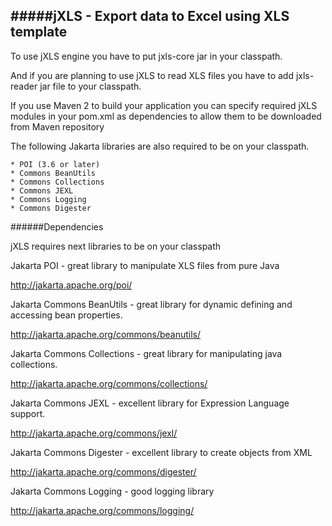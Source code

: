 #####jXLS - Export data to Excel using XLS template
------------
To use jXLS engine you have to put  jxls-core   jar in your classpath.

And if you are planning to use jXLS to read XLS files you have to add jxls-reader jar file to your classpath.

If you use Maven 2 to build your application you can specify required jXLS modules in your pom.xml as dependencies to allow them to be downloaded from Maven repository

The following Jakarta libraries are also required to be on your classpath.

    * POI (3.6 or later)
    * Commons BeanUtils
    * Commons Collections
    * Commons JEXL
    * Commons Logging
    * Commons Digester

######Dependencies


jXLS requires next libraries to be on your classpath

Jakarta POI - great library to manipulate XLS files from pure Java

   http://jakarta.apache.org/poi/ 

Jakarta Commons BeanUtils - great library for dynamic defining and accessing bean properties.

   http://jakarta.apache.org/commons/beanutils/

Jakarta Commons Collections - great library for manipulating java collections.

   http://jakarta.apache.org/commons/collections/

Jakarta Commons JEXL - excellent library for Expression Language support.

   http://jakarta.apache.org/commons/jexl/

Jakarta Commons Digester - excellent library to create objects from XML

   http://jakarta.apache.org/commons/digester/

Jakarta Commons Logging - good logging library

   http://jakarta.apache.org/commons/logging/



